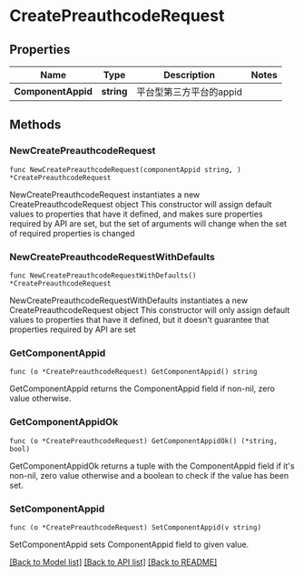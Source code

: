 # CreatePreauthcodeRequest

## Properties

Name | Type | Description | Notes
------------ | ------------- | ------------- | -------------
**ComponentAppid** | **string** | 平台型第三方平台的appid | 

## Methods

### NewCreatePreauthcodeRequest

`func NewCreatePreauthcodeRequest(componentAppid string, ) *CreatePreauthcodeRequest`

NewCreatePreauthcodeRequest instantiates a new CreatePreauthcodeRequest object
This constructor will assign default values to properties that have it defined,
and makes sure properties required by API are set, but the set of arguments
will change when the set of required properties is changed

### NewCreatePreauthcodeRequestWithDefaults

`func NewCreatePreauthcodeRequestWithDefaults() *CreatePreauthcodeRequest`

NewCreatePreauthcodeRequestWithDefaults instantiates a new CreatePreauthcodeRequest object
This constructor will only assign default values to properties that have it defined,
but it doesn't guarantee that properties required by API are set

### GetComponentAppid

`func (o *CreatePreauthcodeRequest) GetComponentAppid() string`

GetComponentAppid returns the ComponentAppid field if non-nil, zero value otherwise.

### GetComponentAppidOk

`func (o *CreatePreauthcodeRequest) GetComponentAppidOk() (*string, bool)`

GetComponentAppidOk returns a tuple with the ComponentAppid field if it's non-nil, zero value otherwise
and a boolean to check if the value has been set.

### SetComponentAppid

`func (o *CreatePreauthcodeRequest) SetComponentAppid(v string)`

SetComponentAppid sets ComponentAppid field to given value.



[[Back to Model list]](../README.md#documentation-for-models) [[Back to API list]](../README.md#documentation-for-api-endpoints) [[Back to README]](../README.md)



